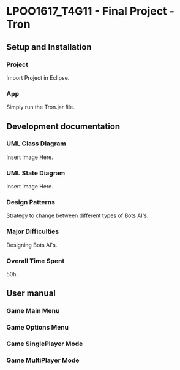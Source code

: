 # LPOO1617_T4G11 - Final Project - Tron


## Setup and Installation
### Project
Import Project in Eclipse.

### App
Simply run the Tron.jar file.




## Development documentation

### UML Class Diagram
Insert Image Here.

### UML State Diagram
Insert Image Here.


### Design Patterns
Strategy to change between different types of Bots AI's.

### Major Difficulties
Designing Bots AI's.

### Overall Time Spent
50h.






## User manual

### Game Main Menu

### Game Options Menu

### Game SinglePlayer Mode

### Game MultiPlayer Mode



